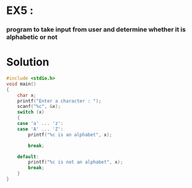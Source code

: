 # EX5 :
### program to take input from user and determine whether it is alphabetic or not

# Solution

```c
#include <stdio.h>
void main()
{
    char x;
    printf("Enter a character : ");
    scanf("%c", &x);
    switch (x)
    {
    case 'a' ... 'z':
    case 'A' ... 'Z':
        printf("%c is an alphabet", x);

        break;

    default:
        printf("%c is not an alphabet", x);
        break;
    }
}
```